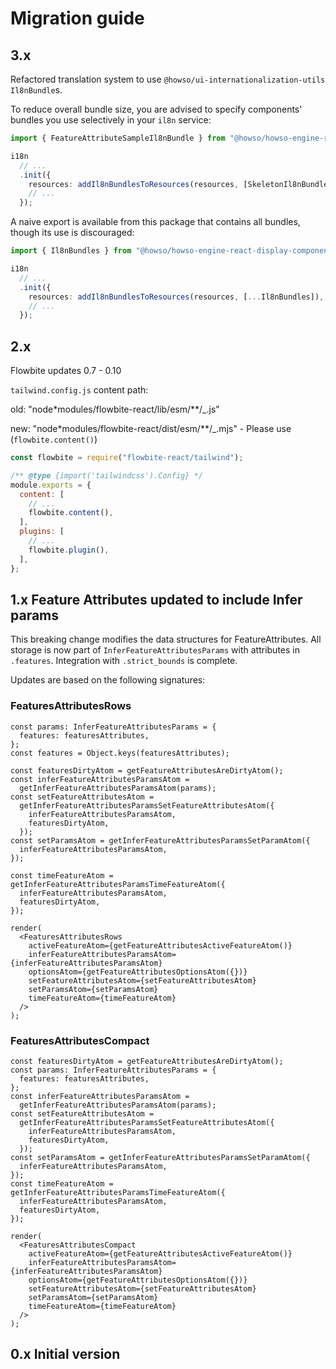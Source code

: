 # Migration guide

## 3.x

Refactored translation system to use `@howso/ui-internationalization-utils` `Il8nBundle`s.

To reduce overall bundle size, you are advised to specify components' bundles you use selectively in your `il8n` service:

```ts
import { FeatureAttributeSampleIl8nBundle } from "@howso/howso-engine-react-display-components";

i18n
  // ...
  .init({
    resources: addIl8nBundlesToResources(resources, [SkeletonIl8nBundle]),
    // ...
  });
```

A naive export is available from this package that contains all bundles, though
its use is discouraged:

```ts
import { Il8nBundles } from "@howso/howso-engine-react-display-components";

i18n
  // ...
  .init({
    resources: addIl8nBundlesToResources(resources, [...Il8nBundles]),
    // ...
  });
```

## 2.x

Flowbite updates 0.7 - 0.10

`tailwind.config.js` content path:

old: "node\*modules/flowbite-react/lib/esm/\*\*/\_.js"

new: "node\*modules/flowbite-react/dist/esm/\*\*/\_.mjs" - Please use (`flowbite.content()`)

```js
const flowbite = require("flowbite-react/tailwind");

/** @type {import('tailwindcss').Config} */
module.exports = {
  content: [
    // ...
    flowbite.content(),
  ],
  plugins: [
    // ...
    flowbite.plugin(),
  ],
};
```

## 1.x Feature Attributes updated to include Infer params

This breaking change modifies the data structures for FeatureAttributes.
All storage is now part of `InferFeatureAttributesParams` with attributes in `.features`.
Integration with `.strict_bounds` is complete.

Updates are based on the following signatures:

### FeaturesAttributesRows

```tsx
const params: InferFeatureAttributesParams = {
  features: featuresAttributes,
};
const features = Object.keys(featuresAttributes);

const featuresDirtyAtom = getFeatureAttributesAreDirtyAtom();
const inferFeatureAttributesParamsAtom =
  getInferFeatureAttributesParamsAtom(params);
const setFeatureAttributesAtom =
  getInferFeatureAttributesParamsSetFeatureAttributesAtom({
    inferFeatureAttributesParamsAtom,
    featuresDirtyAtom,
  });
const setParamsAtom = getInferFeatureAttributesParamsSetParamAtom({
  inferFeatureAttributesParamsAtom,
});

const timeFeatureAtom = getInferFeatureAttributesParamsTimeFeatureAtom({
  inferFeatureAttributesParamsAtom,
  featuresDirtyAtom,
});

render(
  <FeaturesAttributesRows
    activeFeatureAtom={getFeatureAttributesActiveFeatureAtom()}
    inferFeatureAttributesParamsAtom={inferFeatureAttributesParamsAtom}
    optionsAtom={getFeatureAttributesOptionsAtom({})}
    setFeatureAttributesAtom={setFeatureAttributesAtom}
    setParamsAtom={setParamsAtom}
    timeFeatureAtom={timeFeatureAtom}
  />
);
```

### FeaturesAttributesCompact

```tsx
const featuresDirtyAtom = getFeatureAttributesAreDirtyAtom();
const params: InferFeatureAttributesParams = {
  features: featuresAttributes,
};
const inferFeatureAttributesParamsAtom =
  getInferFeatureAttributesParamsAtom(params);
const setFeatureAttributesAtom =
  getInferFeatureAttributesParamsSetFeatureAttributesAtom({
    inferFeatureAttributesParamsAtom,
    featuresDirtyAtom,
  });
const setParamsAtom = getInferFeatureAttributesParamsSetParamAtom({
  inferFeatureAttributesParamsAtom,
});
const timeFeatureAtom = getInferFeatureAttributesParamsTimeFeatureAtom({
  inferFeatureAttributesParamsAtom,
  featuresDirtyAtom,
});

render(
  <FeaturesAttributesCompact
    activeFeatureAtom={getFeatureAttributesActiveFeatureAtom()}
    inferFeatureAttributesParamsAtom={inferFeatureAttributesParamsAtom}
    optionsAtom={getFeatureAttributesOptionsAtom({})}
    setFeatureAttributesAtom={setFeatureAttributesAtom}
    setParamsAtom={setParamsAtom}
    timeFeatureAtom={timeFeatureAtom}
  />
);
```

## 0.x Initial version
